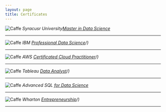 ```yaml
---
layout: page
title: Certificates
---
```



![Caffe]({{site.baseurl}}/images/ads.png)
*Syracusr University[Master in Data Science](https://www.linkedin.com/in/chenghao-wu-65475917a/detail/overlay-view/urn:li:fsd_profileTreasuryMedia:(ACoAACp4SWABh4XWYduHFo9KqGXVrpc8OXw6YgA,1635455558319)/)*

***

![Caffe]({{site.baseurl}}/images/ibm.jfif)
*IBM [Professional Data Science](https://www.coursera.org/account/accomplishments/professional-cert/FT9QCFTCU98S?utm_source=link&utm_medium=certificate&utm_content=cert_image&utm_campaign=pdf_header_button&utm_product=prof)/)*

***

![Caffe]({{site.baseurl}}/images/aws.png)
*AWS [Certificated Cloud Practitioner](https://www.credly.com/badges/4d42b753-74ac-4b27-9959-1a65ca3991a3/linked_in_profile)/)*

***

![Caffe]({{site.baseurl}}/images/tableau.jfif)
*Tableau [Data Analyst](https://www.credly.com/badges/68d55236-10b9-422d-a950-b3938f828ce0?source=linked_in_profile)/)*

***

![Caffe]({{site.baseurl}}/images/sql.png)
*Advanced SQL [for Data Science](https://www.linkedin.com/in/chenghao-wu-65475917a/detail/overlay-view/urn:li:fsd_profileTreasuryMedia:(ACoAACp4SWABh4XWYduHFo9KqGXVrpc8OXw6YgA,1635455776688)/)*

***

![Caffe]({{site.baseurl}}/images/wharton.jfif)
*Wharton [Entrepreneurship](https://www.coursera.org/account/accomplishments/specialization/certificate/7B4FMJPXNTWM)/)*

***